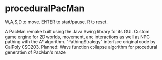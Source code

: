 # proceduralPacMan
W,A,S,D to move. ENTER to start/pause. R to reset.

A PacMan remake built using the Java Swing library for its GUI.
Custom game engine for 2D worlds, movement, and interactions as well as NPC pathing with the A* algorithm.
"PathingStrategy" interface original code by CalPoly CSC203.
Planned: Wave function collapse algorithm for procedural generation of PacMan's maze
